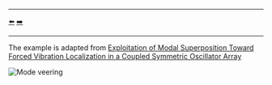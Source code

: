 ***
[⬅️](../024/README.md "Previous example")
[➡️](../026/README.md "Next example")
***

The example is adapted from [Exploitation of Modal Superposition Toward Forced Vibration Localization in a Coupled Symmetric Oscillator Array](https://doi.org/10.3390/s25103106)

![Mode veering](Veering.png)

